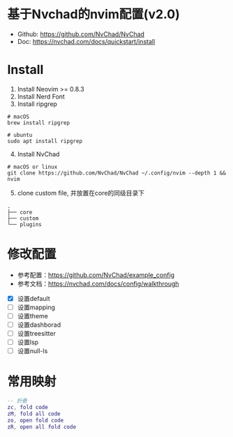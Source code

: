 # 基于Nvchad的nvim配置(v2.0)

- Github: https://github.com/NvChad/NvChad
- Doc: https://nvchad.com/docs/quickstart/install

# Install

1. Install Neovim >= 0.8.3
2. Install Nerd Font 
3. Install ripgrep

```
# macOS 
brew install ripgrep

# ubuntu
sudo apt install ripgrep
```

4. Install NvChad

```
# macOS or linux
git clone https://github.com/NvChad/NvChad ~/.config/nvim --depth 1 && nvim

```

5. clone custom file, 并放置在core的同级目录下

```
.
├── core
├── custom
└── plugins
```

# 修改配置

- 参考配置：https://github.com/NvChad/example_config
- 参考文档：https://nvchad.com/docs/config/walkthrough

-[x] 设置default
-[ ] 设置mapping
-[ ] 设置theme
-[ ] 设置dashborad
-[ ] 设置treesitter
-[ ] 设置lsp
-[ ] 设置null-ls

# 常用映射

```lua
-- 折叠
zc, fold code
zM, fold all code
zo, open fold code
zR, open all fold code
```
